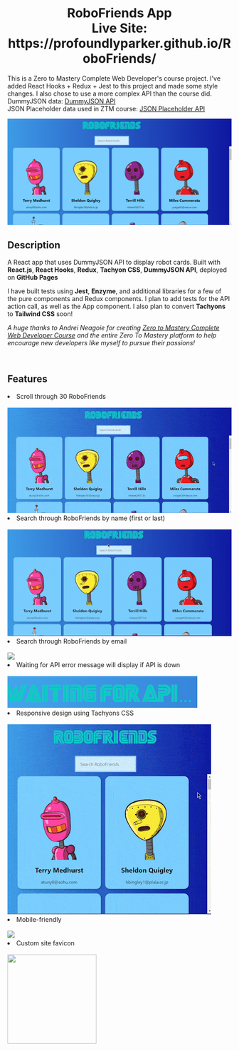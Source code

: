 <h1 align='center'>RoboFriends App<br>
  Live Site: https://profoundlyparker.github.io/RoboFriends/
</h1>

<p>This is a Zero to Mastery Complete Web Developer's course project. I've added React Hooks + Redux + Jest to this project and made some style changes. I also chose to use a more complex API than the course did.<br>
DummyJSON data: <a href='https://dummyjson.com/users'>DummyJSON API</a><br>
JSON Placeholder data used in ZTM course: <a href='https://jsonplaceholder.typicode.com/users'>JSON Placeholder API</a></p>

![robofriends](src/Readme-imgs/robofriends.png)

## Description
<p>A React app that uses DummyJSON API to display robot cards. Built with <b>React.js</b>, <b>React Hooks</b>, <b>Redux</b>, <b>Tachyon CSS</b>, <b>DummyJSON API</b>, deployed on <b>GitHub Pages</b></p>
<p>I have built tests using <b>Jest</b>, <b>Enzyme</b>, and additional libraries for a few of the pure components and Redux components. I plan to add tests for the API action call, as well as the App component. I also plan to convert <b>Tachyons</b> to <b>Tailwind CSS</b> soon!</p>

<p><i>A huge thanks to Andrei Neagoie for creating <a href='https://zerotomastery.io/courses/coding-bootcamp/'>Zero to Mastery Complete Web Developer Course</a> and the entire Zero To Mastery platform to help encourage new developers like myself to pursue their passions!</i></p><br>

## Features
<li>Scroll through 30 RoboFriends</li><br>
<img src='src/Readme-imgs/robots-scroll_AdobeExpress-min.gif'>
<li>Search through RoboFriends by name (first or last)</li><br>
<img src='src/Readme-imgs/robots-name-search_AdobeExpress.gif'>
<li>Search through RoboFriends by email</li><br>
<img src='src/Readme-imgs/robots-email-search_AdobeExpress.gif'>
<li>Waiting for API error message will display if API is down</li><br>
<img src='src/Readme-imgs/robofriends-api.png'>
<li>Responsive design using Tachyons CSS</li><br>
<img src='src/Readme-imgs/robots-responsive_AdobeExpress-min.gif'>
<li>Mobile-friendly</li><br>
<img src='src/Readme-imgs/robots-mobile-min.gif'>
<li>Custom site favicon</li><br>
<img src='public/favicon.ico' height='200' width='200'>



